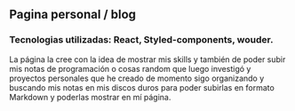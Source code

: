 ## Pagina personal / blog

### Tecnologias utilizadas: React, Styled-components, wouder.

La página la cree con la idea de mostrar mis skills y también de poder subir mis notas de programación o cosas random que luego investigó y proyectos personales que he creado  de momento sigo organizando y buscando mis notas en mis discos duros para poder subirlas en formato Markdown y poderlas mostrar en mí página. 




